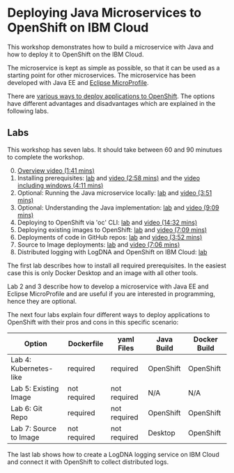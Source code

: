 # Deploying Java Microservices to OpenShift on IBM Cloud

This workshop demonstrates how to build a microservice with Java and how to deploy it to OpenShift on the IBM Cloud.

The microservice is kept as simple as possible, so that it can be used as a starting point for other microservices. The microservice has been developed with Java EE and [Eclipse MicroProfile](https://microprofile.io/).

There are [various ways to deploy applications to OpenShift](http://heidloff.net/article/deploying-open-liberty-microservices-openshift/). The options have different advantages and disadvantages which are explained in the following labs.

## Labs

This workshop has seven labs. It should take between 60 and 90 minutues to complete the workshop.

0. [Overview video (1:41 mins)](https://youtu.be/8361HGR_O_s)
1. Installing prerequisites: [lab](documentation/1-prereqs.md) and [video (2:58 mins)](https://youtu.be/c5CtqijWXL4) and the [video including windows (4:11 mins)](https://youtu.be/53XccO3NNn8)
2. Optional: Running the Java microservice locally: [lab](documentation/2-docker.md) and [video (3:51 mins)](https://youtu.be/4dT2jg6wGF4)
3. Optional: Understanding the Java implementation: [lab](documentation/3-java.md) and [video (9:09 mins)](https://www.youtube.com/watch?v=ugpYSPV9jAs)
4. Deploying to OpenShift via 'oc' CLI: [lab](documentation/4-openshift.md) and [video (14:32 mins)](https://youtu.be/4MDfalo2Fg0)
5. Deploying existing images to OpenShift: [lab](documentation/5-existing-image.md) and [video (7:09 mins)](https://youtu.be/JhxsS7l6DhA)
6. Deployments of code in GitHub repos: [lab](documentation/6-github.md) and [video (3:52 mins)](https://youtu.be/b3upMuZOpsY)
7. Source to Image deployments: [lab](documentation/7-source-to-image.md) and [video (7:06 mins)](https://youtu.be/p6lVc6MDrcM)
8. Distributed logging with LogDNA and OpenShift on IBM Cloud: [lab](documentation/8-logdna-openshift.md)

The first lab describes how to install all required prerequisites. In the easiest case this is only Docker Desktop and an image with all other tools.

Lab 2 and 3 describe how to develop a microservice with Java EE and Eclipse MicroProfile and are useful if you are interested in programming, hence they are optional.

The next four labs explain four different ways to deploy applications to OpenShift with their pros and cons in this specific scenario:

| Option | Dockerfile | yaml Files | Java Build | Docker Build |
| - | - | - | - | - |
| Lab 4: Kubernetes-like | required | required | OpenShift | OpenShift |
| Lab 5: Existing Image  | not required  | not required | N/A | N/A |
| Lab 6: Git Repo | required  | not required | OpenShift | OpenShift |
| Lab 7: Source to Image | not required | not required | Desktop | OpenShift |

The last lab shows how to create a LogDNA logging service on IBM Cloud and connect it with OpenShift to collect distributed logs.

